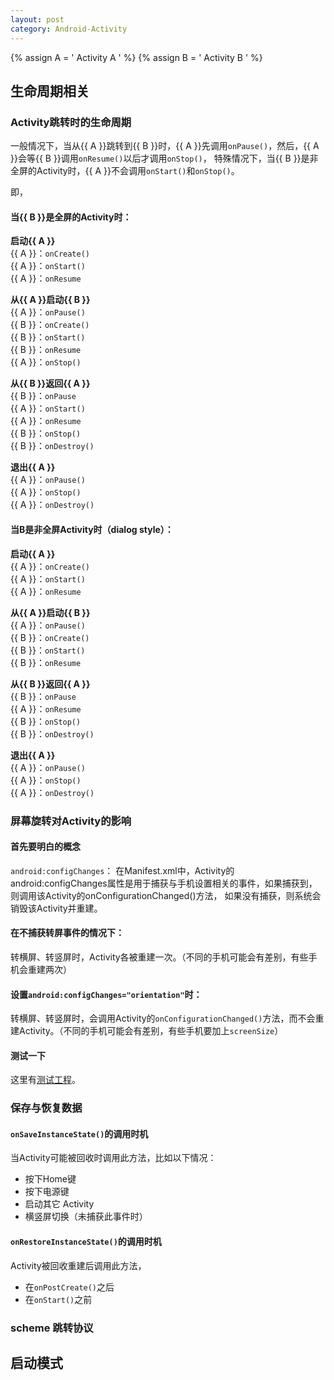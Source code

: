 ```yaml
---
layout: post
category: Android-Activity
---
```


{% assign A = '<span class="text-green"> Activity A </span>' %}
{% assign B = '<span class="text-blue"> Activity B </span>' %}


<div id="toc"></div>


  
## 生命周期相关
### Activity跳转时的生命周期
一般情况下，当从{{ A }}跳转到{{ B }}时，{{ A }}先调用`onPause()`，然后，{{ A }}会等{{ B }}调用`onResume()`以后才调用`onStop()`，
特殊情况下，当{{ B }}是非全屏的Activity时，{{ A }}不会调用`onStart()`和`onStop()`。

即，

#### 当{{ B }}是全屏的Activity时：
**启动{{ A }}**<br/>
{{ A }}：`onCreate()`<br/>
{{ A }}：`onStart()`<br/>
{{ A }}：`onResume`

**从{{ A }}启动{{ B }}**<br/>
{{ A }}：`onPause()`<br/>
{{ B }}：`onCreate()`<br/>
{{ B }}：`onStart()`<br/>
{{ B }}：`onResume`<br/>
{{ A }}：`onStop()`

**从{{ B }}返回{{ A }}**<br/>
{{ B }}：`onPause`<br/>
{{ A }}：`onStart()`<br/>
{{ A }}：`onResume`<br/>
{{ B }}：`onStop()`<br/>
{{ B }}：`onDestroy()`

**退出{{ A }}**<br/>
{{ A }}：`onPause()`<br/>
{{ A }}：`onStop()`<br/>
{{ A }}：`onDestroy()`


#### 当B是非全屏Activity时（dialog style）：
**启动{{ A }}**<br/>
{{ A }}：`onCreate()`<br/>
{{ A }}：`onStart()`<br/>
{{ A }}：`onResume`

**从{{ A }}启动{{ B }}**<br/>
{{ A }}：`onPause()`<br/>
{{ B }}：`onCreate()`<br/>
{{ B }}：`onStart()`<br/>
{{ B }}：`onResume`<br/>

**从{{ B }}返回{{ A }}**<br/>
{{ B }}：`onPause`<br/>
{{ A }}：`onResume`<br/>
{{ B }}：`onStop()`<br/>
{{ B }}：`onDestroy()`

**退出{{ A }}**<br/>
{{ A }}：`onPause()`<br/>
{{ A }}：`onStop()`<br/>
{{ A }}：`onDestroy()`



### 屏幕旋转对Activity的影响
#### 首先要明白的概念
`android:configChanges`：
在Manifest.xml中，Activity的android:configChanges属性是用于捕获与手机设置相关的事件，如果捕获到， 则调用该Activity的onConfigurationChanged()方法，
如果没有捕获，则系统会销毁该Activity并重建。

#### 在不捕获转屏事件的情况下：
转横屏、转竖屏时，Activity各被重建一次。（不同的手机可能会有差别，有些手机会重建两次）

#### 设置`android:configChanges="orientation"`时：
转横屏、转竖屏时，会调用Activity的`onConfigurationChanged()`方法，而不会重建Activity。（不同的手机可能会有差别，有些手机要加上`screenSize`）

#### 测试一下
这里有[测试工程](https://github.com/yuluyao/ExOrientation)。


### 保存与恢复数据

#### `onSaveInstanceState()`的调用时机
当Activity可能被回收时调用此方法，比如以下情况：
- 按下Home键
- 按下电源键
- 启动其它 Activity
- 横竖屏切换（未捕获此事件时）

#### `onRestoreInstanceState()`的调用时机
Activity被回收重建后调用此方法，
- 在`onPostCreate()`之后
- 在`onStart()`之前

### scheme 跳转协议



## 启动模式







